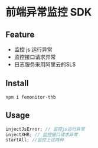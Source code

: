# 前端异常监控 SDK

## Feature

- 监控 js 运行异常
- 监控接口请求异常
- 日志服务采用阿里云的SLS


## Install

```nodejs
npm i femonitor-thb
```

## Usage

```js
injectJsError; // 监控js运行异常
injectXHR; // 监控接口请求异常
startAll; //监控上述两种
```
